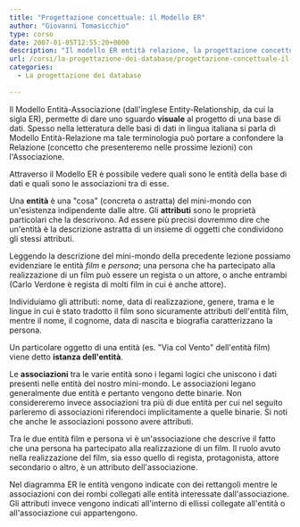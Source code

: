 ```yaml
---
title: "Progettazione concettuale: il Modello ER"
author: "Giovanni Tomasicchio"
type: corso
date: 2007-01-05T12:55:20+0000
description: "Il modello ER entità relazione, la progettazione concettuale di una base di dati (database) "
url: /corsi/la-progettazione-dei-database/progettazione-concettuale-il-modello-er/
categories:
  - La progettazione dei database
  
---
```

 Il Modello Entità-Associazione (dall'inglese Entity-Relationship, da cui la sigla ER), permette di dare uno sguardo **visuale** al progetto di una base di dati. Spesso nella letteratura delle basi di dati in lingua italiana si parla di Modello Entità-Relazione ma tale terminologia può portare a confondere la Relazione (concetto che presenteremo nelle prossime lezioni) con l'Associazione.

 Attraverso il Modello ER è possibile vedere quali sono le entità della base di dati e quali sono le associazioni tra di esse.

 Una **entità** è una "cosa" (concreta o astratta) del mini-mondo con un'esistenza indipendente dalle altre. Gli **attributi** sono le proprietà particolari che la descrivono. Ad essere più precisi dovremmo dire che un'entità è la descrizione astratta di un insieme di oggetti che condividono gli stessi attributi.

 Leggendo la descrizione del mini-mondo della precedente lezione possiamo evidenziare le entità *film* e *persona*; una persona che ha partecipato alla realizzazione di un film può essere un regista o un attore, o anche entrambi (Carlo Verdone è regista di molti film in cui è anche attore).

 Individuiamo gli attributi: nome, data di realizzazione, genere, trama e le lingue in cui è stato tradotto il film sono sicuramente attributi dell'entità film, mentre il nome, il cognome, data di nascita e biografia caratterizzano la persona.

 Un particolare oggetto di una entità (es. "Via col Vento" dell'entità film) viene detto **istanza dell'entità**.

 Le **associazioni** tra le varie entità sono i legami logici che uniscono i dati presenti nelle entità del nostro mini-mondo. Le associazioni legano generalmente due entità e pertanto vengono dette binarie. Non considereremo invece associazioni tra più di due entità per cui nel seguito parleremo di associazioni riferendoci implicitamente a quelle binarie. Si noti che anche le associazioni possono avere attributi.

 Tra le due entità film e persona vi è un'associazione che descrive il fatto che una persona ha partecipato alla realizzazione di un film. Il ruolo avuto nella realizzazione del film, sia esso quello di regista, protagonista, attore secondario o altro, è un attributo dell'associazione.

 Nel diagramma ER le entità vengono indicate con dei rettangoli mentre le associazioni con dei rombi collegati alle entità interessate dall'associazione. Gli attributi invece vengono indicati all'interno di ellissi collegate all'entità o all'associazione cui appartengono.